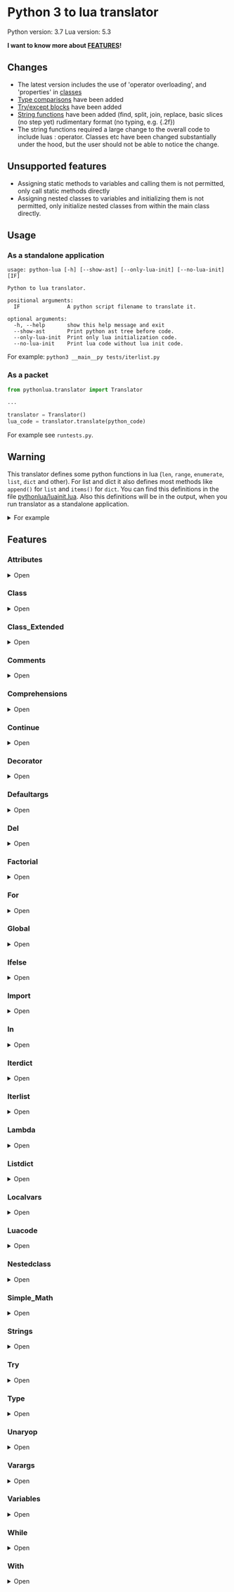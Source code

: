 # Python 3 to lua translator

Python version: 3.7
Lua version: 5.3

**I want to know more about [FEATURES](#features)!**


## Changes

- The latest version includes the use of 'operator overloading', and 'properties' in [classes](#class_extended)
- [Type comparisons](#type) have been added
- [Try/except blocks](#try) have been added
- [String functions](#strings) have been added (find, split, join, replace, basic slices (no step yet) rudimentary format 
(no typing, e.g. {.2f})
- The string functions required a large change to the overall code to include luas : operator. Classes etc have been
changed substantially under the hood, but the user should not be able to notice the change.

## Unsupported features

- Assigning static methods to variables and calling them is not permitted, only call static methods directly
- Assigning nested classes to variables and initializing them is not permitted, only initialize nested classes from 
within the main class directly.

## Usage

### As a standalone application
```
usage: python-lua [-h] [--show-ast] [--only-lua-init] [--no-lua-init] [IF]

Python to lua translator.

positional arguments:
  IF               A python script filename to translate it.

optional arguments:
  -h, --help       show this help message and exit
  --show-ast       Print python ast tree before code.
  --only-lua-init  Print only lua initialization code.
  --no-lua-init    Print lua code without lua init code.
```

For example: ```python3 __main__py tests/iterlist.py```

### As a packet
```python
from pythonlua.translator import Translator

...

translator = Translator()
lua_code = translator.translate(python_code)
````

For example see ```runtests.py```.


## Warning

This translator defines some python functions in lua (```len```, ```range```, ```enumerate```, ```list```, ```dict``` and other).
For list and dict it also defines most methods like ```append()``` for ```list``` and ```items()``` for ```dict```.
You can find this definitions in the file [pythonlua/luainit.lua](./pythonlua/luainit.lua).
Also this definitions will be in the output, when you run translator as a standalone application.

<details><summary>For example</summary>
<p>

```lua
local string_meta = getmetatable("")
string_meta.__add = function(v1, v2)
    if type(v1) == "string" and type(v2) == "string" then
        return v1 .. v2
    end
    return v1 + v2
end

local str = tostring
local int = tonumber

local function len(t)
    return #t
end

local function range(from, to, step)
    assert(from ~= nil)
    
    if to == nil then
        to = from
        from = 1        
    end
    
    if step == nil then
        step = to > from and 1 or -1
    end

    local i = from
    
    return function()
        ret = i
        if (step > 0 and i > to) or (step < 0 and i < to) then
            return nil
        end
        
        i = i + step
        return ret
    end
end

local function list(t)
    local methods = {}

    methods.append = function(value)
        table.insert(t, value)
    end

    local iterator_index = nil

    setmetatable(t, {
        __index = function(self, index)
            if type(index) == "number" and index < 0 then
                return rawget(t, #t + index + 1)
            end

            return methods[index]
        end,
        __call = function(self, _, idx)
            if idx == nil and iterator_index ~= nil then
                iterator_index = nil
            end

            local v = nil
            iterator_index, v = next(t, iterator_index)

            return v
        end,
    })
    return t
end

function dict(t)
    local methods = {}
    
    methods.items = function()
         return pairs(t)
    end

    local key_index = nil
    
    setmetatable(t, {
        __index = methods,
        __call = function(self, _, idx)
            if idx == nil and key_index ~= nil then
                key_index = nil
            end

            key_index, _ = next(t, key_index)

            return key_index
        end,
    })
    
    return t
end

function enumerate(t, start)
    start = start or 1

    local i, v = next(t, nil)
    return function()
        local index, value = i, v
        i, v = next(t, i)

        if index == nil then
            return nil
        end

        return index + start - 1, value
    end
end
local a, b, c = 1, 2, 3
print(a, b, c)
a, b = nil, nil
print(a, b, c)
c = nil
print(a, b, c)
```
</details>

## Features



### Attributes
<details><summary>Open</summary>
<p>
Python code:

```python
foo.bar.baz.one.two.three("Hello, world!")
```
</p>
<p>
Lua code:

```lua
foo.bar.baz.one.two:three(("Hello, world!"))
```
</p>
<p>
Output:


</p>
</details>

### Class
<details><summary>Open</summary>
<p>
Python code:

```python
class Animal:
    PLANET = "Earth"

    def __init__(self, name):
        self.name = name

    def say_hello(self):
        print("Hello, my name is: " + self.name + "!")

    @staticmethod
    def statichello(msg):
        print(msg+" from staticmethod")


class Dog(Animal):
    def say_hello(self):
        print("Hello, my name is: " + self.name + "!")
        self.bark()

    def bark(self):
        print("Bark! Bark! Bark!")


sparky = Animal("Sparky")
barky = Dog("Barky")

sparky.say_hello()
barky.say_hello()

barky.bark()

print("Animal.PLANET = ", Animal.PLANET)
print("sparky.PLANET = ", sparky.PLANET)
print("barky.PLANET = ", barky.PLANET)

Animal.PLANET = "Mars"

print("Animal.PLANET = ", Animal.PLANET)
print("sparky.PLANET = ", sparky.PLANET)

Animal.statichello("Hello")
Dog.statichello("Hello")
```
</p>
<p>
Lua code:

```lua
local Animal = class(function(Animal)
    Animal.PLANET = ("Earth")
    function Animal.__init__(self, name)
        self.name = name
    end
    function Animal.say_hello(self)
        print(((("Hello, my name is: ") + self.name) + ("!")))
    end
    Animal.statichello = staticmethod(function(msg)
        print((msg + (" from staticmethod")))
    end)
    return Animal
end, "Animal", {}, {}, {})
local Dog = class(function(Dog)
    function Dog.say_hello(self)
        print(((("Hello, my name is: ") + self.name) + ("!")))
        self:bark()
    end
    function Dog.bark(self)
        print(("Bark! Bark! Bark!"))
    end
    return Dog
end, "Dog", {Animal}, {}, {})
local sparky = Animal(("Sparky"))
local barky = Dog(("Barky"))
sparky:say_hello()
barky:say_hello()
barky:bark()
print(("Animal.PLANET = "), Animal.PLANET)
print(("sparky.PLANET = "), sparky.PLANET)
print(("barky.PLANET = "), barky.PLANET)
Animal.PLANET = ("Mars")
print(("Animal.PLANET = "), Animal.PLANET)
print(("sparky.PLANET = "), sparky.PLANET)
Animal:statichello(("Hello"))
Dog:statichello(("Hello"))
```
</p>
<p>
Output:

Hello, my name is: Sparky!
Hello, my name is: Barky!
Bark! Bark! Bark!
Bark! Bark! Bark!
Animal.PLANET = 	Earth
sparky.PLANET = 	Earth
barky.PLANET = 	Earth
Animal.PLANET = 	Mars
sparky.PLANET = 	Mars
Hello from staticmethod
Hello from staticmethod

</p>
</details>

### Class_Extended
<details><summary>Open</summary>
<p>
Python code:

```python
class example:
    def __init__(self, v):
        self.value = v

    def __add__(self, other):
        return example(self.value+other.value)

    def __sub__(self, other):
        return example(self.value-other.value)

    def __mul__(self, other):
        return example(self.value*other.value)

    def __truediv__(self, other):
        return example(self.value/other.value)

    def __lt__(self, other):
        return self.value < other.value

    def __str__(self):
        return str(self.value)


    def __contains__(self, item):
        if isinstance(item, str):
            return True
        return False

    @property
    def prop(self):
        return self.value

    @prop.setter
    def prop(self,new):
        if new > 5:
            self.value = new


a = example(5)
b = example(6)
print(a+b)
print(a-b)
print(a*b)
print(a/b)
print(a.prop)
a.prop = 4
print(a.prop)
a.prop = 6
print(a.prop)

if "string" in a:
    print("yes")
if 1 in a:
    print("no")
```
</p>
<p>
Lua code:

```lua
local example = class(function(example)
    function example.__init__(self, v)
        self.value = v
    end
    function example.__add__(self, other)
        return example((self.value + other.value))
    end
    function example.__sub__(self, other)
        return example((self.value - other.value))
    end
    function example.__mul__(self, other)
        return example((self.value * other.value))
    end
    function example.__truediv__(self, other)
        return example((self.value / other.value))
    end
    function example.__lt__(self, other)
        return (self.value < other.value)
    end
    function example.__str__(self)
        return str(self.value)
    end
    function example.__contains__(self, item)
        if isinstance(item, str) then
            return true
        end
        return false
    end
    example.prop = property(function(self)
        return self.value
    end)
    example.prop = example.prop:setter(function(self, new)
        if (new > 5) then
            self.value = new
        end
    end)
    return example
end, "example", {}, {__add = "__add__", __sub = "__sub__", __mul = "__mul__", __div = "__truediv__", __lt = "__lt__", __tostring = "__str__", __in = "__contains__"}, {prop = "example.prop"})
local a = example(5)
local b = example(6)
print((a + b))
print((a - b))
print((a * b))
print((a / b))
print(a.prop)
a.prop = 4
print(a.prop)
a.prop = 6
print(a.prop)
if (operator_in(("string"), a)) then
    print(("yes"))
end
if (operator_in(1, a)) then
    print(("no"))
end
```
</p>
<p>
Output:

11
-1
30
0.83333333333333
5
5
6
yes

</p>
</details>

### Comments
<details><summary>Open</summary>
<p>
Python code:

```python
"""Documentation comments test"""

class Animal:
    """Class-level docstring"""
    pass

def foo():
    """Function-level docstring"""
    pass

name = "John " + "Parrish"

print(name)
print("Hello!")

```
</p>
<p>
Lua code:

```lua
--[[ Documentation comments test ]]
local Animal = class(function(Animal)
    --[[ Class-level docstring ]]
    return Animal
end, "Animal", {}, {}, {})
local function foo()
    --[[ Function-level docstring ]]
end
local name = (("John ") + ("Parrish"))
print(name)
print(("Hello!"))
```
</p>
<p>
Output:

John Parrish
Hello!

</p>
</details>

### Comprehensions
<details><summary>Open</summary>
<p>
Python code:

```python

a = [i * j for i in range(5) for j in range(3) if i * j % 2 == 0 and i > 0 and j > 0]

for item in a:
    print(item)

lst = ["a","b","c","d","e"]
b = {lst[i]: i ** 2 for i in range(5)}

for k in lst:
    print(k,b[k])
```
</p>
<p>
Lua code:

```lua
local a = (function() local result = list {} for i in range(5) do for j in range(3) do if (((math.fmod((i * j), 2)) == 0) and (i > 0) and (j > 0)) then result:append((i * j)) end end end return result end)()
for item in a do
    print(item)
    ::loop_label_1::
end
local lst = list {("a"), ("b"), ("c"), ("d"), ("e")}
local b = (function() local result = dict {} for i in range(5) do result[lst[i]] = (math.pow(i, 2)) end return result end)()
for k in lst do
    print(k, b[k])
    ::loop_label_2::
end
```
</p>
<p>
Output:

2
2
4
6
4
8
a	0.0
b	1.0
c	4.0
d	9.0
e	16.0

</p>
</details>

### Continue
<details><summary>Open</summary>
<p>
Python code:

```python
for i in range(10):
    if i == 5:
        continue
    for j in range(10):
        if j == 7:
            continue
        print(i, " * ", j, " = ", i * j)
```
</p>
<p>
Lua code:

```lua
for i in range(10) do
    if (i == 5) then
        goto loop_label_3
    end
    for j in range(10) do
        if (j == 7) then
            goto loop_label_4
        end
        print(i, (" * "), j, (" = "), (i * j))
        ::loop_label_4::
    end
    ::loop_label_3::
end
```
</p>
<p>
Output:

0	 * 	0	 = 	0
0	 * 	1	 = 	0
0	 * 	2	 = 	0
0	 * 	3	 = 	0
0	 * 	4	 = 	0
0	 * 	5	 = 	0
0	 * 	6	 = 	0
0	 * 	8	 = 	0
0	 * 	9	 = 	0
1	 * 	0	 = 	0
1	 * 	1	 = 	1
1	 * 	2	 = 	2
1	 * 	3	 = 	3
1	 * 	4	 = 	4
1	 * 	5	 = 	5
1	 * 	6	 = 	6
1	 * 	8	 = 	8
1	 * 	9	 = 	9
2	 * 	0	 = 	0
2	 * 	1	 = 	2
2	 * 	2	 = 	4
2	 * 	3	 = 	6
2	 * 	4	 = 	8
2	 * 	5	 = 	10
2	 * 	6	 = 	12
2	 * 	8	 = 	16
2	 * 	9	 = 	18
3	 * 	0	 = 	0
3	 * 	1	 = 	3
3	 * 	2	 = 	6
3	 * 	3	 = 	9
3	 * 	4	 = 	12
3	 * 	5	 = 	15
3	 * 	6	 = 	18
3	 * 	8	 = 	24
3	 * 	9	 = 	27
4	 * 	0	 = 	0
4	 * 	1	 = 	4
4	 * 	2	 = 	8
4	 * 	3	 = 	12
4	 * 	4	 = 	16
4	 * 	5	 = 	20
4	 * 	6	 = 	24
4	 * 	8	 = 	32
4	 * 	9	 = 	36
6	 * 	0	 = 	0
6	 * 	1	 = 	6
6	 * 	2	 = 	12
6	 * 	3	 = 	18
6	 * 	4	 = 	24
6	 * 	5	 = 	30
6	 * 	6	 = 	36
6	 * 	8	 = 	48
6	 * 	9	 = 	54
7	 * 	0	 = 	0
7	 * 	1	 = 	7
7	 * 	2	 = 	14
7	 * 	3	 = 	21
7	 * 	4	 = 	28
7	 * 	5	 = 	35
7	 * 	6	 = 	42
7	 * 	8	 = 	56
7	 * 	9	 = 	63
8	 * 	0	 = 	0
8	 * 	1	 = 	8
8	 * 	2	 = 	16
8	 * 	3	 = 	24
8	 * 	4	 = 	32
8	 * 	5	 = 	40
8	 * 	6	 = 	48
8	 * 	8	 = 	64
8	 * 	9	 = 	72
9	 * 	0	 = 	0
9	 * 	1	 = 	9
9	 * 	2	 = 	18
9	 * 	3	 = 	27
9	 * 	4	 = 	36
9	 * 	5	 = 	45
9	 * 	6	 = 	54
9	 * 	8	 = 	72
9	 * 	9	 = 	81

</p>
</details>

### Decorator
<details><summary>Open</summary>
<p>
Python code:

```python
def strong(old_fun):
    def wrapper(*args):
        s = "<strong>" + old_fun(*args) + "</strong>"
        return s
    return wrapper

def italic(old_fun):
    def wrapper(*args):
        s = "<em>" + old_fun(*args) + "</em>"
        return s
    return wrapper

@italic
@strong
def hello(name):
    return "Hello, " + name + "!"

print(hello("John"))
```
</p>
<p>
Lua code:

```lua
local function strong(old_fun)
    local function wrapper(...)
        local args = list {...}
        local s = ((("<strong>") + old_fun(unpack(args))) + ("</strong>"))
        return s
    end
    return wrapper
end
local function italic(old_fun)
    local function wrapper(...)
        local args = list {...}
        local s = ((("<em>") + old_fun(unpack(args))) + ("</em>"))
        return s
    end
    return wrapper
end
local hello = italic(strong(function(name)
    return ((("Hello, ") + name) + ("!"))
end))
print(hello(("John")))
```
</p>
<p>
Output:

<em><strong>Hello, John!</strong></em>

</p>
</details>

### Defaultargs
<details><summary>Open</summary>
<p>
Python code:

```python
def hello(name, age=20, nickname="", *args):
    print("Hello, my name is " + name + " and I'm " + str(age))
    print("My nickname is " + nickname)

hello("John", 12, "antikiller")
hello("Josh", 45)
hello("Jane")

```
</p>
<p>
Lua code:

```lua
local function hello(name, age, nickname, ...)
    age = age or 20
    nickname = nickname or ("")
    local args = list {...}
    print((((("Hello, my name is ") + name) + (" and I'm ")) + str(age)))
    print((("My nickname is ") + nickname))
end
hello(("John"), 12, ("antikiller"))
hello(("Josh"), 45)
hello(("Jane"))
```
</p>
<p>
Output:

Hello, my name is John and I'm 12
My nickname is antikiller
Hello, my name is Josh and I'm 45
My nickname is 
Hello, my name is Jane and I'm 20
My nickname is 

</p>
</details>

### Del
<details><summary>Open</summary>
<p>
Python code:

```python
a, b, c = 1, 2, 3
print(a, b, c)
del a, b
print(a, b, c)
del c
print(a, b, c)
```
</p>
<p>
Lua code:

```lua
local a, b, c = 1, 2, 3
print(a, b, c)
a, b = nil, nil
print(a, b, c)
c = nil
print(a, b, c)
```
</p>
<p>
Output:

1	2	3
nil	nil	3
nil	nil	nil

</p>
</details>

### Factorial
<details><summary>Open</summary>
<p>
Python code:

```python
def factorial(value):
    return 1 if value == 0 else value * factorial(value - 1)

print(factorial(5))
print(factorial(10))
print(factorial(3))
print(factorial(0))

```
</p>
<p>
Lua code:

```lua
local function factorial(value)
    return (value == 0) and 1 or (value * factorial((value - 1)))
end
print(factorial(5))
print(factorial(10))
print(factorial(3))
print(factorial(0))
```
</p>
<p>
Output:

120
3628800
6
1

</p>
</details>

### For
<details><summary>Open</summary>
<p>
Python code:

```python
for i in range(10):
    print(i)

k = [1, 2, 3]
print(len(k))
```
</p>
<p>
Lua code:

```lua
for i in range(10) do
    print(i)
    ::loop_label_5::
end
local k = list {1, 2, 3}
print(len(k))
```
</p>
<p>
Output:

0
1
2
3
4
5
6
7
8
9
3

</p>
</details>

### Global
<details><summary>Open</summary>
<p>
Python code:

```python
foo = 42

def bar():
    global foo
    foo = 34

print("foo = ", foo)
bar()
print("foo = ", foo)
```
</p>
<p>
Lua code:

```lua
local foo = 42
local function bar()
    foo = 34
end
print(("foo = "), foo)
bar()
print(("foo = "), foo)
```
</p>
<p>
Output:

foo = 	42
foo = 	34

</p>
</details>

### Ifelse
<details><summary>Open</summary>
<p>
Python code:

```python
a = 45
b = 0

if a > 5 and b < 34:
    print("a > 5")
    if a >= 45:
        print("a >= 45")
    else:
        print("a < 45")
elif a < 5:
    print("a < 5")
else:
    print("a == 5")

if a == 45:
    print("a == 45")

x = 100
if 50 < x < 150:
    print("50 < x < 150")
else:
    print("Something wrong.")
```
</p>
<p>
Lua code:

```lua
local a = 45
local b = 0
if ((a > 5) and (b < 34)) then
    print(("a > 5"))
    if (a >= 45) then
        print(("a >= 45"))
    else
        print(("a < 45"))
    end
elseif (a < 5) then
    print(("a < 5"))
else
    print(("a == 5"))
end
if (a == 45) then
    print(("a == 45"))
end
local x = 100
if (50 < x and x < 150) then
    print(("50 < x < 150"))
else
    print(("Something wrong."))
end
```
</p>
<p>
Output:

a > 5
a >= 45
a == 45
50 < x < 150

</p>
</details>

### Import
<details><summary>Open</summary>
<p>
Python code:

```python
import foo.bar
import bar as bar_ex
```
</p>
<p>
Lua code:

```lua
local bar = require("foo.bar")
local bar_ex = require("bar")
```
</p>
<p>
Output:


</p>
</details>

### In
<details><summary>Open</summary>
<p>
Python code:

```python
a = [1, 2, 3, 4]
b = {
    "name": "John",
    "age": 42,
}

c = "Hello, world!"

if 2 < 3:
    print("2 < 3")

print(1 in a)
print(2 in a)
print(5 in a)
print("name" in b)
print("surname" in b)
print("Hell" in c)
print("world" in c)
print("Foo" in c)
print("Hells" not in c)
```
</p>
<p>
Lua code:

```lua
local a = list {1, 2, 3, 4}
local b = dict {[("name")] = ("John"), [("age")] = 42}
local c = ("Hello, world!")
if (2 < 3) then
    print(("2 < 3"))
end
print((operator_in(1, a)))
print((operator_in(2, a)))
print((operator_in(5, a)))
print((operator_in(("name"), b)))
print((operator_in(("surname"), b)))
print((operator_in(("Hell"), c)))
print((operator_in(("world"), c)))
print((operator_in(("Foo"), c)))
print((not operator_in(("Hells"), c)))
```
</p>
<p>
Output:

2 < 3
true
true
false
true
false
true
true
false
true

</p>
</details>

### Iterdict
<details><summary>Open</summary>
<p>
Python code:

```python
book = {
    "title": "Harry Potter and the philosopher's stone",
    "author": "J. K. Rowling",
    "year": 1997,
}

k = 0
for i in book:
    k += 1
    if k > 1:
        break

for i in book:
    pass

```
</p>
<p>
Lua code:

```lua
local book = dict {[("title")] = ("Harry Potter and the philosopher's stone"), [("author")] = ("J. K. Rowling"), [("year")] = 1997}
local k = 0
for i in book do
    k = (k + 1)
    if (k > 1) then
        break
    end
    ::loop_label_6::
end
for i in book do
    ::loop_label_7::
end
```
</p>
<p>
Output:


</p>
</details>

### Iterlist
<details><summary>Open</summary>
<p>
Python code:

```python
a = [1, 4, 8, 16, 52, 34, 78, 342]

k = 0

strange_sum = 0
for i in a:
    k += 1
    if k > 3:
        break

    print("Current i is: ", i)
    strange_sum += i

print("After break: ")

for i in a:
    print("Current i is: ", i)
    strange_sum += i

print("Some strange sum is: ", strange_sum)
```
</p>
<p>
Lua code:

```lua
local a = list {1, 4, 8, 16, 52, 34, 78, 342}
local k = 0
local strange_sum = 0
for i in a do
    k = (k + 1)
    if (k > 3) then
        break
    end
    print(("Current i is: "), i)
    strange_sum = (strange_sum + i)
    ::loop_label_8::
end
print(("After break: "))
for i in a do
    print(("Current i is: "), i)
    strange_sum = (strange_sum + i)
    ::loop_label_9::
end
print(("Some strange sum is: "), strange_sum)
```
</p>
<p>
Output:

Current i is: 	1
Current i is: 	4
Current i is: 	8
After break: 
Current i is: 	1
Current i is: 	4
Current i is: 	8
Current i is: 	16
Current i is: 	52
Current i is: 	34
Current i is: 	78
Current i is: 	342
Some strange sum is: 	548

</p>
</details>

### Lambda
<details><summary>Open</summary>
<p>
Python code:

```python
sqr = lambda x: x * x
print(sqr(2))
print(sqr(8))
```
</p>
<p>
Lua code:

```lua
local sqr = function(x) return (x * x) end
print(sqr(2))
print(sqr(8))
```
</p>
<p>
Output:

4
64

</p>
</details>

### Listdict
<details><summary>Open</summary>
<p>
Python code:

```python
a = [1, 2, 5]
b = [
    [1, 2, 3],
    [4, 5, 6],
    [7, 8, 9],
]

c = {
    "firstname": "John",
    "lastname": "Doe",
    "age": 42,
    "children": [
        {
            "name": "Sara",
            "age": 4,
        },
    ],
}

print(a[1])
print(b[0][1])
print(c["firstname"], c["lastname"])

ch = c["children"][0]
print(ch["name"], ch["age"])
```
</p>
<p>
Lua code:

```lua
local a = list {1, 2, 5}
local b = list {list {1, 2, 3}, list {4, 5, 6}, list {7, 8, 9}}
local c = dict {[("firstname")] = ("John"), [("lastname")] = ("Doe"), [("age")] = 42, [("children")] = list {dict {[("name")] = ("Sara"), [("age")] = 4}}}
print(a[1])
print(b[0][1])
print(c[("firstname")], c[("lastname")])
local ch = c[("children")][0]
print(ch[("name")], ch[("age")])
```
</p>
<p>
Output:

2
2
John	Doe
Sara	4

</p>
</details>

### Localvars
<details><summary>Open</summary>
<p>
Python code:

```python
i = 10
j = 5
while i > 0:
    print(i)
    i = i - 1
    test = 3434

test = 56

def fact(n):
    return 1 if n == 0 else n * fact(n - 1)

class Foo:
    def __init__(self):
        self.cls_var = 45
        localvar = 56
```
</p>
<p>
Lua code:

```lua
local i = 10
local j = 5
while (i > 0) do
    print(i)
    i = (i - 1)
    local test = 3434
    ::loop_label_10::
end
local test = 56
local function fact(n)
    return (n == 0) and 1 or (n * fact((n - 1)))
end
local Foo = class(function(Foo)
    function Foo.__init__(self)
        self.cls_var = 45
        local localvar = 56
    end
    return Foo
end, "Foo", {}, {}, {})
```
</p>
<p>
Output:

10
9
8
7
6
5
4
3
2
1

</p>
</details>

### Luacode
<details><summary>Open</summary>
<p>
Python code:

```python
def get_summ(a, b):
    return a + b

print(get_summ(3, 5))

"""[[luacode]]
local c = 45
print(c)
"""
```
</p>
<p>
Lua code:

```lua
local function get_summ(a, b)
    return (a + b)
end
print(get_summ(3, 5))

local c = 45
print(c)

```
</p>
<p>
Output:

8
45

</p>
</details>

### Nestedclass
<details><summary>Open</summary>
<p>
Python code:

```python
class Foo:
    class Bar:
        def __init__(self):
            print("__init__ from Bar")
    
    def __init__(self):
        print("__init__ from Foo")
        Foo.Bar()

Foo()
Foo.Bar()
```
</p>
<p>
Lua code:

```lua
local Foo = class(function(Foo)
    Foo.Bar = class(function(Bar)
        function Bar.__init__(self)
            print(("__init__ from Bar"))
        end
        return Bar
    end, "Bar", {}, {}, {})
    function Foo.__init__(self)
        print(("__init__ from Foo"))
        Foo.Bar()
    end
    return Foo
end, "Foo", {}, {}, {})
Foo()
Foo:Bar()
```
</p>
<p>
Output:

__init__ from Foo
__init__ from Bar
__init__ from Bar

</p>
</details>

### Simple_Math
<details><summary>Open</summary>
<p>
Python code:

```python
print(5 + 3)
print(18 - 2)
print(5 * 5)
print(64 / 2)
print(11 ** 2)
print(11 // 2)
print(11 / 2)
print(((5 + 34) ** 2 / 53) * (24 - 6 * 3))

```
</p>
<p>
Lua code:

```lua
print((5 + 3))
print((18 - 2))
print((5 * 5))
print((64 / 2))
print((math.pow(11, 2)))
print((math.floor(11 / 2)))
print((11 / 2))
print((((math.pow((5 + 34), 2)) / 53) * (24 - (6 * 3))))
```
</p>
<p>
Output:

8
16
25
32.0
121.0
5
5.5
172.18867924528

</p>
</details>

### Strings
<details><summary>Open</summary>
<p>
Python code:

```python
print("test" + "ing")
print("test{}".format("ing2"))
str = "ab{}cb{}"
print(str.replace("b","d"))
print(str.find("c"))
print(str.format("asdf","asdf2"))
print(str[1:5])

print("()".join(str.split("{}")))
```
</p>
<p>
Lua code:

```lua
print((("test") + ("ing")))
print(("test{}"):format(("ing2")))
local str = ("ab{}cb{}")
print(str:replace(("b"), ("d")))
print(str:find(("c")))
print(str:format(("asdf"), ("asdf2")))
print(str[Slice(1,5,nil)])
print(("()"):join(str:split(("{}"))))
```
</p>
<p>
Output:

testing
testing2
ad{}cd{}
4
abasdfcbasdf2
b{}c
ab()cb()

</p>
</details>

### Try
<details><summary>Open</summary>
<p>
Python code:

```python
try:
    print('test')
    xpcall()
    print('still going')
except:
    print('Error in function')
print('running')
```
</p>
<p>
Lua code:

```lua
xpcall(function()
    print(("test"))
    xpcall()
    print(("still going"))
end, function(Error)
    print(("Error in function"))
end)
print(("running"))
```
</p>
<p>
Output:

test
Error in function
running

</p>
</details>

### Type
<details><summary>Open</summary>
<p>
Python code:

```python
class A:
    pass
a = A()
if isinstance(a,A) and type(a) is A:
    print("class typing works")
b = 5.5
if isinstance(b,float):  # or int, since both convert to number in lua
    print("number typing works")
c = "my string"
if isinstance(c,str):
    print("string typing works")
d = []
if type(d) is list and isinstance(d,list):
    print("list type works")
e = {}
if type(e) is dict and isinstance(e,dict):
    print("dict type works")
if type(d) is dict or type(e) is list:
    print("not good")


```
</p>
<p>
Lua code:

```lua
local A = class(function(A)
    return A
end, "A", {}, {}, {})
local a = A()
if (isinstance(a, A) and (type(a) == A)) then
    print(("class typing works"))
end
local b = 5.5
if isinstance(b, float) then
    print(("number typing works"))
end
local c = ("my string")
if isinstance(c, str) then
    print(("string typing works"))
end
local d = list {}
if ((type(d) == list) and isinstance(d, list)) then
    print(("list type works"))
end
local e = dict {}
if ((type(e) == dict) and isinstance(e, dict)) then
    print(("dict type works"))
end
if ((type(d) == dict) or (type(e) == list)) then
    print(("not good"))
end
```
</p>
<p>
Output:

class typing works
number typing works
string typing works
list type works
dict type works

</p>
</details>

### Unaryop
<details><summary>Open</summary>
<p>
Python code:

```python
a = 45
a = -a

b = +a

c = ~a

test = True
nt = not test

print(a, b, c)
print(test, nt)
```
</p>
<p>
Lua code:

```lua
local a = 45
a = -a
local b = a
local c = bit32.bnot(a)
local test = true
local nt = not test
print(a, b, c)
print(test, nt)
```
</p>
<p>
Output:

-45	-45	44
true	false

</p>
</details>

### Varargs
<details><summary>Open</summary>
<p>
Python code:

```python
def foo():
    pass

def varargs(name, *args):
    print("Name is: ", name)
    print(*args)

varargs("first", 1, 3, 6, 4, 7)
varargs("second", "hello", "python", "world")
```
</p>
<p>
Lua code:

```lua
local function foo()

end
local function varargs(name, ...)
    local args = list {...}
    print(("Name is: "), name)
    print(unpack(args))
end
varargs(("first"), 1, 3, 6, 4, 7)
varargs(("second"), ("hello"), ("python"), ("world"))
```
</p>
<p>
Output:

Name is: 	first
1	3	6	4	7
Name is: 	second
hello	python	world

</p>
</details>

### Variables
<details><summary>Open</summary>
<p>
Python code:

```python
a = 45
b = 100

a, b = b, a

c = a * b
d = c / (1 + 1)

print(a)
print(b)
print(c)
print(d)
```
</p>
<p>
Lua code:

```lua
local a = 45
local b = 100
local a, b = b, a
local c = (a * b)
local d = (c / (1 + 1))
print(a)
print(b)
print(c)
print(d)
```
</p>
<p>
Output:

100
45
4500
2250.0

</p>
</details>

### While
<details><summary>Open</summary>
<p>
Python code:

```python
i = 10
while i > 0:
    print(i)
    i -= 1
```
</p>
<p>
Lua code:

```lua
local i = 10
while (i > 0) do
    print(i)
    i = (i - 1)
    ::loop_label_11::
end
```
</p>
<p>
Output:

10
9
8
7
6
5
4
3
2
1

</p>
</details>

### With
<details><summary>Open</summary>
<p>
Python code:

```python
with open("output") as output_file:
    output_file.write(input_file.read())

```
</p>
<p>
Lua code:

```lua
do
    local output_file = open(("output"))
    output_file:write(input_file:read())
end
```
</p>
<p>
Output:


</p>
</details>
